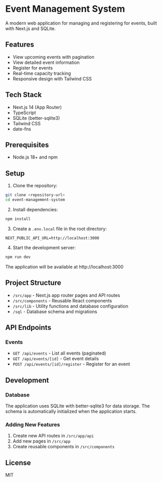 # Event Management System

A modern web application for managing and registering for events, built with Next.js and SQLite.

## Features

- View upcoming events with pagination
- View detailed event information
- Register for events
- Real-time capacity tracking
- Responsive design with Tailwind CSS

## Tech Stack

- Next.js 14 (App Router)
- TypeScript
- SQLite (better-sqlite3)
- Tailwind CSS
- date-fns

## Prerequisites

- Node.js 18+ and npm

## Setup

1. Clone the repository:

```bash
git clone <repository-url>
cd event-management-system
```

2. Install dependencies:

```bash
npm install
```

3. Create a `.env.local` file in the root directory:

```env
NEXT_PUBLIC_API_URL=http://localhost:3000
```

4. Start the development server:

```bash
npm run dev
```

The application will be available at http://localhost:3000

## Project Structure

- `/src/app` - Next.js app router pages and API routes
- `/src/components` - Reusable React components
- `/src/lib` - Utility functions and database configuration
- `/sql` - Database schema and migrations

## API Endpoints

### Events

- `GET /api/events` - List all events (paginated)
- `GET /api/events/[id]` - Get event details
- `POST /api/events/[id]/register` - Register for an event

## Development

### Database

The application uses SQLite with better-sqlite3 for data storage. The schema is automatically initialized when the application starts.

### Adding New Features

1. Create new API routes in `/src/app/api`
2. Add new pages in `/src/app`
3. Create reusable components in `/src/components`

## License

MIT
